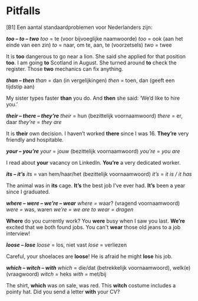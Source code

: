 # Pitfalls

[B1] Een aantal standaardproblemen voor Nederlanders zijn:

***too – to – two***
*too* = te (voor bijvoeglijke naamwoorde)
*too* = ook (aan het einde van een zin)
*to* = naar, om te, aan, te (voorzetsels)
*two* = twee

It is **too** dangerous to go near a lion.
She said she applied for that position **too**.
I am going **to** Scotland in August.
She turned around **to** check the register.
Those **two** mechanics can fix anything.

***than – then***
*than* = dan (in vergelijkingen)
*then* = toen, dan (geeft een tijdstip aan)

My sister types faster **than** you do.
And **then** she said: ‘We’d like to hire you.’

***their – there – they’re***
*their* = hun (bezittelijk voornaamwoord)
*there* = er, daar
*they’re* = *they are*

It is **their** own decision.
I haven’t worked **there** since I was 16.
**They’re** very friendly and hospitable.

***your – you’re***
*your* = jouw (bezittelijk voornaamwoord)
*you’re* = *you are*

I read about **your** vacancy on LinkedIn.
**You’re** a very dedicated worker.

***its – it’s***
*its* = van hem/haar/het (bezittelijk voornaamwoord)
*it’s* = *it is / it has*

The animal was in **its** cage.
**It’s** the best job I’ve ever had.
**It’s** been a year since I graduated.

***where – were – we’re – wear***
*where =* waar? (vragend voornaamwoord)
*were =* was, waren
*we’re = we are*
*to wear = dragen*

**Where** do you currently work?
You **were** busy when I saw you last.
**We’re** excited that we both found jobs.
You can't **wear** those old jeans to a job interview!

***loose – lose***
*loose* = los, niet vast
*lose* = verliezen

Careful, your shoelaces are **loose**!
He is afraid he might **lose** his job.

***which – witch – with***
*which* = die/dat (betrekkelijk voornaamwoord), welk(e) (vraagwoord)
*witch* = heks
*with* = met/bij

The shirt, **which** was on sale, was red.
This **witch** costume includes a pointy hat.
Did you send a letter **with** your CV?